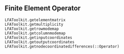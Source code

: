 ## Finite Element Operator

```@docs
LFAToolkit.getelementmatrix
LFAToolkit.getmultiplicity
LFAToolkit.getrowmodemap
LFAToolkit.getcolumnmodemap
LFAToolkit.getinputcoordinates
LFAToolkit.getoutputcoordinates
LFAToolkit.getnodecoordinatedifferences(::Operator)
```
